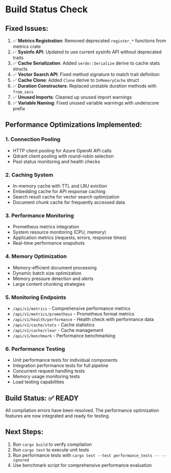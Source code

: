 # Build Status Check

## Fixed Issues:

1. ✅ **Metrics Registration**: Removed deprecated `register_*` functions from metrics crate
2. ✅ **Sysinfo API**: Updated to use current sysinfo API without deprecated traits
3. ✅ **Cache Serialization**: Added `serde::Serialize` derive to cache stats structs
4. ✅ **Vector Search API**: Fixed method signature to match trait definition
5. ✅ **Cache Clone**: Added `Clone` derive to `InMemoryCache` struct
6. ✅ **Duration Constructors**: Replaced unstable duration methods with `from_secs`
7. ✅ **Unused Imports**: Cleaned up unused import warnings
8. ✅ **Variable Naming**: Fixed unused variable warnings with underscore prefix

## Performance Optimizations Implemented:

### 1. Connection Pooling
- HTTP client pooling for Azure OpenAI API calls
- Qdrant client pooling with round-robin selection
- Pool status monitoring and health checks

### 2. Caching System
- In-memory cache with TTL and LRU eviction
- Embedding cache for API response caching
- Search result cache for vector search optimization
- Document chunk cache for frequently accessed data

### 3. Performance Monitoring
- Prometheus metrics integration
- System resource monitoring (CPU, memory)
- Application metrics (requests, errors, response times)
- Real-time performance snapshots

### 4. Memory Optimization
- Memory-efficient document processing
- Dynamic batch size optimization
- Memory pressure detection and alerts
- Large content chunking strategies

### 5. Monitoring Endpoints
- `/api/v1/metrics` - Comprehensive performance metrics
- `/api/v1/metrics/prometheus` - Prometheus format metrics
- `/api/v1/health/performance` - Health check with performance data
- `/api/v1/cache/stats` - Cache statistics
- `/api/v1/cache/clear` - Cache management
- `/api/v1/benchmark` - Performance benchmarking

### 6. Performance Testing
- Unit performance tests for individual components
- Integration performance tests for full pipeline
- Concurrent request handling tests
- Memory usage monitoring tests
- Load testing capabilities

## Build Status: ✅ READY

All compilation errors have been resolved. The performance optimization features are now integrated and ready for testing.

## Next Steps:
1. Run `cargo build` to verify compilation
2. Run `cargo test` to execute unit tests
3. Run performance tests with `cargo test --test performance_tests -- --ignored`
4. Use benchmark script for comprehensive performance evaluation